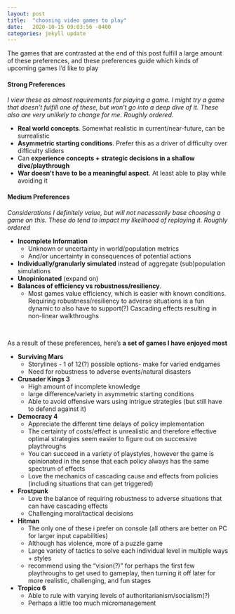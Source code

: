```yaml
---
layout: post
title:  "choosing video games to play"
date:   2020-10-15 09:03:56 -0400
categories: jekyll update
---
```

The games that are contrasted at the end of this post fulfill a large amount of these preferences, and these preferences guide which kinds of upcoming games I’d like to play

#### Strong Preferences
*I view these as almost requirements for playing a game. I might try a game that doesn’t fulfill one of these, but won’t go into a deep dive of it. These also are very unlikely to change for me. Roughly ordered.*
- **Real world concepts**. Somewhat realistic in current/near-future, can be surrealistic
- **Asymmetric starting conditions**. Prefer this as a driver of difficulty over difficulty sliders
- Can **experience concepts + strategic decisions in a shallow dive/playthrough** 
- **War doesn't have to be a meaningful aspect**. At least able to play while avoiding it 


#### Medium Preferences
*Considerations I definitely value, but will not necessarily base choosing a game on this.
These do tend to impact my likelihood of replaying it. Roughly ordered*
- **Incomplete Information**
    - Unknown or uncertainty in world/population metrics
    - And/or uncertainty in consequences of potential actions
- **Individually/granularly simulated** instead of aggregate (sub)population simulations
- **Unopinionated** (expand on)
- **Balances of efficiency vs robustness/resiliency**. 
    - Most games value efficiency, which is easier with known conditions. Requiring robustness/resiliency to adverse situations is a fun dynamic to also have to support(?)
Cascading effects resulting in non-linear walkthroughs

<br>

As a result of these preferences, here’s **a set of games I have enjoyed most**
- **Surviving Mars**
    - Storylines - 1 of 12(?) possible options- make for varied endgames
    - Need for robustness to adverse events/natural disasters
- **Crusader Kings 3**
    - High amount of incomplete knowledge
    - large difference/variety in asymmetric starting conditions
    - Able to avoid offensive wars using intrigue strategies (but still have to defend against it)
- **Democracy 4**
    - Appreciate the different time delays of policy implementation
    - The certainty of costs/effect is unrealistic and therefore effective optimal strategies seem easier to figure out on successive playthroughs
    - You can succeed in a variety of playstyles, however the game is opinionated in the sense that each policy always has the same spectrum of effects
    - Love the mechanics of cascading cause and effects from policies (including situations that can get triggered)
- **Frostpunk**
    - Love the balance of requiring robustness to adverse situations that can have cascading effects
    - Challenging moral/tactical decisions
- **Hitman**
    - The only one of these i prefer on console (all others are better on PC for larger input capabilities)
    - Although has violence, more of a puzzle game
    - Large variety of tactics to solve each individual level in multiple ways + styles
    - recommend using the “vision(?)” for perhaps the first few playthroughs to get used to gameplay, then turning it off later for more realistic, challenging, and fun stages
- **Tropico 6**
    - Able to rule with varying levels of authoritarianism/socialism(?)
    - Perhaps a little too much micromanagement
